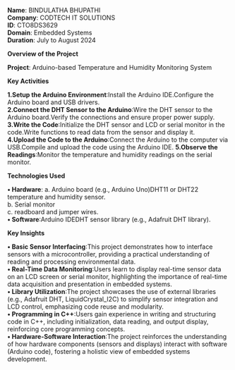 **Name**: BINDULATHA BHUPATHI<br>
**Company**: CODTECH IT SOLUTIONS<br>
**ID**: CTO8DS3629<br>
**Domain**: Embedded Systems<br>
**Duration**: July to August 2024<br>

**Overview of the Project**

**Project**: Arduino-based Temperature and Humidity Monitoring System

**Key Activities**<br>

**1.Setup the Arduino Environment**:Install the Arduino IDE.Configure the Arduino board and USB drivers.<br>
**2.Connect the DHT Sensor to the Arduino**:Wire the DHT sensor to the Arduino board.Verify the connections and ensure proper power supply.<br>
**3.Write the Code**:Initialize the DHT sensor and LCD or serial monitor in the code.Write functions to read data from the sensor and display it.<br>
**4.Upload the Code to the Arduino**:Connect the Arduino to the computer via USB.Compile and upload the code using the Arduino IDE.
**5.Observe the Readings**:Monitor the temperature and humidity readings on the serial monitor.<br>

**Technologies Used**<br>

**• Hardware**:
  a. Arduino board (e.g., Arduino Uno)DHT11 or DHT22 temperature and humidity sensor. <br>
  b. Serial monitor  <br>
  c. readboard and jumper wires. <br>
**• Software**:Arduino IDEDHT sensor library (e.g., Adafruit DHT library). <br>

**Key Insights**

**• Basic Sensor Interfacing**:This project demonstrates how to interface sensors with a microcontroller, providing a practical understanding of reading and processing environmental data. <br>
**• Real-Time Data Monitoring**:Users learn to display real-time sensor data on an LCD screen or serial monitor, highlighting the importance of real-time data acquisition and presentation in embedded systems.<br>
**• Library Utilization**:The project showcases the use of external libraries (e.g., Adafruit DHT, LiquidCrystal_I2C) to simplify sensor integration and LCD control, emphasizing code reuse and modularity.<br>
**• Programming in C++**:Users gain experience in writing and structuring code in C++, including initialization, data reading, and output display, reinforcing core programming concepts.<br>
**• Hardware-Software Interaction**:The project reinforces the understanding of how hardware components (sensors and displays) interact with software (Arduino code), fostering a holistic view of embedded systems development.
